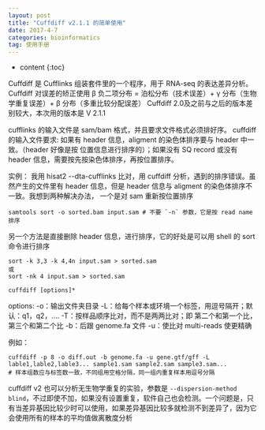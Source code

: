 ```yaml
---
layout: post
title: "Cuffdiff v2.1.1 的简单使用"
date: 2017-4-7
categories: bioinformatics
tag: 使用手册
---
```


* content
{:toc}


Cuffdiff 是 Cufflinks 组装套件里的一个程序，用于 RNA-seq 的表达差异分析。
Cuffdiff 对误差的矫正使用 β 负二项分布 = 泊松分布（技术误差）+ γ 分布（生物学重复误差）+ β 分布（多重比较分配误差）
Cuffdiff 2.0及之前与之后的版本差别较大，本次用的版本是 V 2.1.1

cufflinks 的输入文件是 sam/bam 格式，并且要求文件格式必须排好序。
cuffdiff 的输入文件要求:
如果有 header 信息，aligment 的染色体排序要与 header 中一致。（header 好像是按 位置信息进行排序的）；如果没有 SQ record 或没有 header 信息，需要按先按染色体排序，再按位置排序。

实例：
我用 hisat2 --dta-cufflinks 比对，用 cuffdiff 分析，遇到的排序错误。虽然产生的文件里有 header 信息，但是 header 信息与 aligment 的染色体排序不一致。我想到两种解决办法，
一个是对 sam 重新按位置排序
```
samtools sort -o sorted.bam input.sam # 不要 `-n` 参数，它是按 read name 排序
```
另一个方法是直接删除 header 信息，进行排序，它的好处是可以用 shell 的 sort 命令进行排序
```
sort -k 3,3 -k 4,4n input.sam > sorted.sam
或
sort -nk 4 input.sam > sorted.sam
```

```
cuffdiff [options]*
```

options:
-o：输出文件夹目录
-L：给每个样本或环境一个标签，用逗号隔开；默认：q1，q2，....
-T：按样品顺序比对，而不是两两比对；即 第二个和第一个比，第三个和第二个比
-b：后跟 genome.fa 文件
-u：使比对 multi-reads 使更精确

例如：
```
cuffdiff -p 8 -o diff.out -b genome.fa -u gene.gtf/gff -L lable1,lable2,lable3... sample1.sam sample2.sam sample3.sam...
# 样本组数应与标签数一致，不同组用空格分隔，同一组内重复样本用逗号分隔
```
cuffdiff v2 也可以分析无生物学重复的实验，参数是 `--dispersion-method blind`，不过即使不加，如果没有设置重复，软件自己也会检测。一个问题是，只有当差异基因比较少时可以使用，如果差异基因比较多就检测不到差异了，因为它会使用所有的样本的平均值做离散度分析

